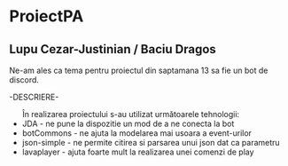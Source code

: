 # ProiectPA
Lupu Cezar-Justinian / Baciu Dragos
-
Ne-am ales ca tema pentru proiectul din saptamana 13 sa fie un bot de discord.

-DESCRIERE-
<ul>
  În realizarea proiectului s-au utilizat următoarele tehnologii: <br />
  <li> JDA - ne pune la dispozitie un mod de a ne conecta la bot</li>
  <li> botCommons - ne ajuta la modelarea mai usoara a event-urilor</li>
  <li> json-simple - ne permite citirea si parsarea unui json dat ca parametru</li>
  <li> lavaplayer - ajuta foarte mult la realizarea unei comenzi de play</li>
</ul>
